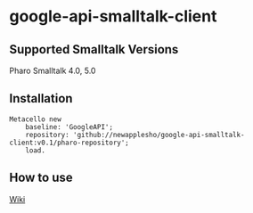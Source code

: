 # google-api-smalltalk-client

## Supported Smalltalk Versions
Pharo Smalltalk 4.0, 5.0

## Installation
```smalltalk
Metacello new
    baseline: 'GoogleAPI';
    repository: 'github://newapplesho/google-api-smalltalk-client:v0.1/pharo-repository';
    load.
```

## How to use
[Wiki](https://github.com/newapplesho/google-api-smalltalk-client/wiki)

